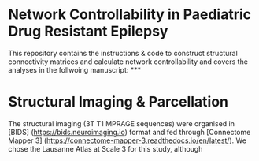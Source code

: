 # Network Controllability in Paediatric Drug Resistant Epilepsy

This repository contains the instructions & code to construct structural connectivity matrices and calculate network controllability and covers the analyses in the follwoing manuscript: ***

# Structural Imaging & Parcellation

The structural imaging (3T T1 MPRAGE sequences) were organised in [BIDS] (https://bids.neuroimaging.io) format and fed through [Connectome Mapper 3] (https://connectome-mapper-3.readthedocs.io/en/latest/). We chose the Lausanne Atlas at Scale 3 for this study, although 
